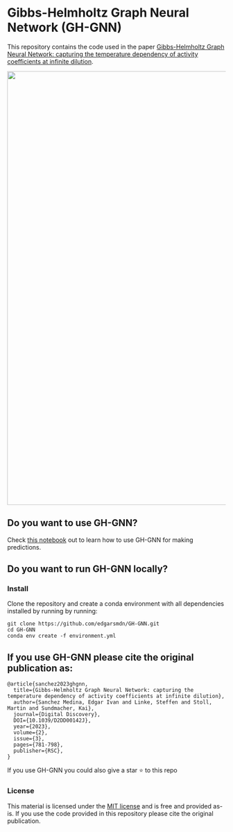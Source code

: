 # Gibbs-Helmholtz Graph Neural Network (GH-GNN)

This repository contains the code used in the paper [Gibbs-Helmholtz Graph Neural Network: capturing the temperature dependency of activity coefficients at infinite dilution](https://doi.org/10.1039/D2DD00142J). 

<img align="center" src="https://github.com/edgarsmdn/GH-GNN/blob/main/media/ghgnn_github.png" width="1000">

## Do you want to use GH-GNN?

Check [this notebook](https://github.com/edgarsmdn/GH-GNN/blob/main/notebooks/002-eism-GH-GNN.ipynb) out to learn how to use GH-GNN for making predictions.

## Do you want to run GH-GNN locally?

### Install

Clone the repository and create a conda environment with all dependencies installed by running by running:
```
git clone https://github.com/edgarsmdn/GH-GNN.git
cd GH-GNN
conda env create -f environment.yml
```

## If you use GH-GNN please cite the original publication as:

```
@article{sanchez2023ghgnn,
  title={Gibbs-Helmholtz Graph Neural Network: capturing the temperature dependency of activity coefficients at infinite dilution},
  author={Sanchez Medina, Edgar Ivan and Linke, Steffen and Stoll, Martin and Sundmacher, Kai},
  journal={Digital Discovery},
  DOI={10.1039/D2DD00142J},
  year={2023},
  volume={2},
  issue={3},
  pages={781-798},
  publisher={RSC},
}
```

If you use GH-GNN you could also give a star :star: to this repo

### License

This material is licensed under the [MIT license](https://github.com/edgarsmdn/GH-GNN/blob/main/LICENSE) and is free and provided as-is. If you use the code provided in this repository please cite the original publication.
